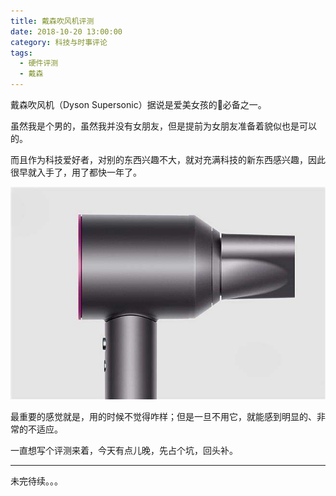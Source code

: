 ```yaml
---
title: 戴森吹风机评测
date: 2018-10-20 13:00:00
category: 科技与时事评论
tags:
  - 硬件评测
  - 戴森
---
```


戴森吹风机（Dyson Supersonic）据说是爱美女孩的必备之一。

虽然我是个男的，虽然我并没有女朋友，但是提前为女朋友准备着貌似也是可以的。

而且作为科技爱好者，对别的东西兴趣不大，就对充满科技的新东西感兴趣，因此很早就入手了，用了都快一年了。

![戴森吹风机，网图，我买的黑色版本](戴森吹风机评测/1.jpeg)

<!--more-->

最重要的感觉就是，用的时候不觉得咋样；但是一旦不用它，就能感到明显的、非常的不适应。

一直想写个评测来着，今天有点儿晚，先占个坑，回头补。

-----
未完待续。。。